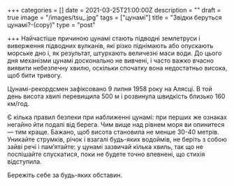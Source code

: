 +++
categories = []
date = 2021-03-25T21:00:00Z
description = ""
draft = true
image = "/images/tsu_.jpg"
tags = ["цунамі"]
title = "Звідки беруться цунамі?-(copy)"
type = "post"

+++
Найчастіше причиною цунамі стають підводні землетруси і виверження підводних вулканів, які різко піднімають або опускають морське дно і, як результат, штурхають величезні маси води. До цього дня механізми цунамі досконально не вивчені, і часто важко вчасно виявити небезпечну хвилю, оскільки спочатку вона недостатньо висока, щоб бити тривогу.  
  
Цунамі-рекордсмен зафіксовано 9 липня 1958 року на Алясці. В той день висота хвилі перевищила 500 м і розвинула швидкість близько 160 км/год.  
  
Є кілька правил безпеки при наближеннi цунамі: при перших же ознаках негайно йти подалі від берега. Чим вище над рівнем моря ви опинитеся — тим краще. Бажано, щоб висота становила не менше 30-40 метрів. Уникайте струмків, річок і взагалі будь-яких водоймiв, не беріть з собою зайві речі і пам’ятайте: у цунамі зазвичай кілька хвиль, так що не поспішайте спускатися, поки не будете точно впевнені, що стихія відступила.  
  
Бережіть себе за будь-яких обставин.